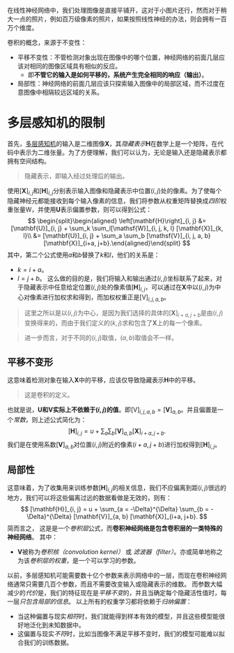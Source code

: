 在线性神经网络中，我们处理图像是直接平铺开，这对于小图片还行，然而对于稍大一点的照片，例如百万级像素的照片，如果按照线性神经的办法，则会拥有一百万个维度。

卷积的概念，来源于不变性：
- 平移不变性：不管检测对象出现在图像中的哪个位置，神经网络的前面几层应该对相同的图像区域具有相似的反应。
	- 即**不管它的输入是如何平移的，系统产生完全相同的响应（输出）**。
- 局部性：神经网络的前面几层应该只探索输入图像中的局部区域，而不过度在意图像中相隔较远区域的关系。


# 多层感知机的限制
首先，[多层感知机](../../多层感知机/多层感知机.md)的输入是二维图像$\mathbf{X}$，其*隐藏表示*$\mathbf{H}$在数学上是一个矩阵，在代码中表示为二维张量。为了方便理解，我们可以认为，无论是输入还是隐藏表示都拥有空间结构。

> 隐藏表示，即输入经过处理后的输出。

使用$[\mathbf{X}]_{i, j}$和$[\mathbf{H}]_{i, j}$分别表示输入图像和隐藏表示中位置$(i,j)$处的像素。为了使每个隐藏神经元都能接收到每个输入像素的信息，我们将参数从权重矩阵替换成*四阶*权重张量$\mathsf{W}$，并使用$\mathbf{U}$表示偏置参数，则可以得到公式：
$$
\begin{split}\begin{aligned} \left[\mathbf{H}\right]_{i, j} &= [\mathbf{U}]_{i, j} + \sum_k \sum_l[\mathsf{W}]_{i, j, k, l}  [\mathbf{X}]_{k, l}\\ &=  [\mathbf{U}]_{i, j} +
\sum_a \sum_b [\mathsf{V}]_{i, j, a, b}  [\mathbf{X}]_{i+a, j+b}.\end{aligned}\end{split}
$$
其中，第二个公式使用$a$和$b$替换了$k$和$l$，他们的关系是：
- $k = i+a$。
- $l = j+b$。
这么做的目的是，我们将输入和输出通过$(i,j)$坐标联系了起来，对于隐藏表示中任意给定位置$(i,j)$处的像素值$[\mathbf{H}]_{i, j}$，可以通过在$\mathbf{X}$中以$(i,j)$为中心对像素进行加权求和得到，而加权权重正是$[\mathsf{V}]_{i, j, a, b}$。

> 这里之所以是以$(i,j)$为中心，是因为我们选择的具体的$[\mathbf{X}]_{i+a, j+b}$是由$(i,j)$变换得来的，而由于我们定义的$(k,j)$求和包含了$\mathbf{X}$上的每一个像素。

> 进一步而言，对于不同的$(i,j)$取值，$(a,b)$取值会不一样。

## 平移不变形
这意味着检测对象在输入$\mathbf{X}$中的平移，应该仅导致隐藏表示$\mathbf{H}$中的平移。

> 这是卷积的定义。

也就是说，**$\mathbf{U}$和$\mathbf{V}$实际上不依赖于$(i,j)$的值**。即$[\mathsf{V}]_{i, j, a, b} = [\mathbf{V}]_{a, b}$。并且偏置是一个*常数*，则上述公式简化为：
$$
[\mathbf{H}]_{i, j} = u + \sum_a\sum_b [\mathbf{V}]_{a, b} [\mathbf{X}]_{i+a, j+b}.
$$
我们是在使用系数$[\mathbf{V}]_{a, b}$对位置$(i, j)$附近的像素$(i+a, j+b)$进行加权得到$[\mathbf{H}]_{i, j}$。
## 局部性
这意味着，为了收集用来训练参数$[\mathbf{H}]_{i, j}$的相关信息，我们不应偏离到距$(i, j)$很远的地方，我们可以将这些偏离过远的数据看做是无效的，则有：
$$
[\mathbf{H}]_{i, j} = u + \sum_{a = -\Delta}^{\Delta} \sum_{b = -\Delta}^{\Delta} [\mathbf{V}]_{a, b}  [\mathbf{X}]_{i+a, j+b}.
$$
简而言之， 这是是一个*卷积层*公式，而**卷积神经网络是包含卷积层的一类特殊的神经网络**。
其中：
- $\mathbf{V}$被称为*卷积核（convolution kernel）* 或 *滤波器（filter）*。亦或简单地称之为该*卷积层的权重*，是一个可以学习的参数。

以前，多层感知机可能需要数十亿个参数来表示网络中的一层，而现在卷积神经网络通常只需要几百个参数，而且不需要改变输入或隐藏表示的维数。
而参数大幅减少的*代价*是，我们的特征现在是*平移不变*的，并且当确定每个隐藏活性值时，每一层*只包含局部的信息*。
以上所有的权重学习都将依赖于*归纳偏置*：
- 当这种偏置与现实*相符*时，我们就能得到样本有效的模型，并且这些模型能很好地泛化到未知数据中。 
- 这偏置与现实*不符*时，比如当图像不满足平移不变时，我们的模型可能难以拟合我们的训练数据。